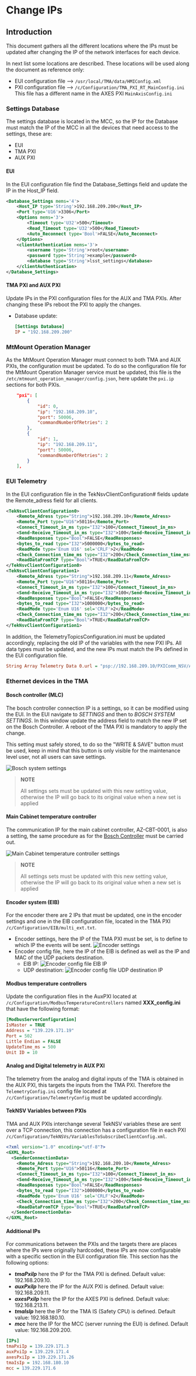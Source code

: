 # Change IPs

## Introduction

This document gathers all the different locations where the IPs must be updated after changing the IP of the network
interfaces for each device.

In next list some locations are described. These locations will be used along the document as reference only:

- EUI configuration file --> `/usr/local/TMA/data/HMIConfig.xml`
- PXI configuration file --> `/c/Configuration/TMA_PXI_RT_MainConfig.ini` This file has a different name in the
  AXES PXI `MainAxisConfig.ini`

### Settings Database

The settings database is located in the MCC, so the IP for the Database must match the IP of the MCC in all the devices
that need access to the settings, these are:

- EUI
- TMA PXI
- AUX PXI

#### EUI

In the EUI configuration file find the Database_Settings field and update the IP in the Host_IP field.

```xml
<Database_Settings mems='4'>
    <Host_IP type='String'>192.168.209.200</Host_IP>
    <Port type='U16'>3306</Port>
    <Options mems='3'>
        <Timeout type='U32'>500</Timeout>
        <Read_Timeout type='U32'>500</Read_Timeout>
        <Auto_Reconnect type='Bool'>FALSE</Auto_Reconnect>
    </Options>
    <clientAuthentication mems='3'>
        <username type='String'>root</username>
        <password type='String'>example</password>
        <database type='String'>lsst_settings</database>
    </clientAuthentication>
</Database_Settings>
```

#### TMA PXI and AUX PXI

Update IPs in the PXI configuration files for the AUX and TMA PXIs. After changing these IPs reboot the PXI to apply the
changes.

- Database update:

  ```ini
  [Settings Database]
  IP = "192.168.209.200"
  ```

### MtMount Operation Manager

As the MtMount Operation Manager must connect to both TMA and AUX PXIs, the configuration must be updated. To do so the
configuration file for the MtMount Operation Manager service must be updated, this file is the
`/etc/mtmount_operation_manager/config.json`, here update the `pxi.ip` sections for both PXIs.

```json
    "pxi": [
        {
            "id": 0,
            "ip": "192.168.209.10",
            "port": 50006,
            "commandNumberOfRetries": 2
        },
        {
            "id": 1,
            "ip": "192.168.209.11",
            "port": 50006,
            "commandNumberOfRetries": 2
        }
    ],

```

### EUI Telemetry

In the EUI configuration file in the TekNsvClientConfiguration# fields update the Remote_adress field for all clients.

```xml
<TekNsvClientConfiguration0>
    <Remote_Adress type="String">192.168.209.10</Remote_Adress>
    <Remote_Port type="U16">50116</Remote_Port>
    <Connect_Timeout_in_ms type="I32">100</Connect_Timeout_in_ms>
    <Send-Receive_Timeout_in_ms type="I32">100</Send-Receive_Timeout_in_ms>
    <ReadResponses type="Bool">FALSE</ReadResponses>
    <bytes_to_read type="I32">5000000</bytes_to_read>
    <ReadMode type='Enum U16' sel='CRLF'>2</ReadMode>
    <Check_Connection_time_ms type="I32">200</Check_Connection_time_ms>
    <ReadDataFromTCP type="Bool">TRUE</ReadDataFromTCP>
</TekNsvClientConfiguration0>
<TekNsvClientConfiguration1>
    <Remote_Adress type="String">192.168.209.11</Remote_Adress>
    <Remote_Port type="U16">50116</Remote_Port>
    <Connect_Timeout_in_ms type="I32">100</Connect_Timeout_in_ms>
    <Send-Receive_Timeout_in_ms type="I32">100</Send-Receive_Timeout_in_ms>
    <ReadResponses type="Bool">FALSE</ReadResponses>
    <bytes_to_read type="I32">1000000</bytes_to_read>
    <ReadMode type='Enum U16' sel='CRLF'>2</ReadMode>
    <Check_Connection_time_ms type="I32">200</Check_Connection_time_ms>
    <ReadDataFromTCP type="Bool">TRUE</ReadDataFromTCP>
</TekNsvClientConfiguration1>
```

In addition, the TelemetryTopicsConfiguration.ini must be updated accordingly, replacing the old IP of the variables
with the new PXI IPs. All data types must be updated, and the new IPs must match the IPs defined in the EUI configuration
file.

```ini
String Array Telemetry Data 0.url = "psp://192.168.209.10/PXIComm_NSV/Azimuth Interlocks"
```

### Ethernet devices in the TMA

#### Bosch controller (MLC)

The bosch controller connection IP is a settings, so it can be modified using the EUI. In the EUI navigate to *SETTINGS*
and then to *BOSCH SYSTEM SETTINGS*. In this window update the address field to match the new IP set on the Bosch Controller.
A reboot of the TMA PXI is mandatory to apply the change.

This setting must safely stored, to do so the "WRITE & SAVE" button must be used, keep in mind that this button is only
visible for the maintenance level user, not all users can save settings.

![Bosch system settings](media/BoschController.png)

> **NOTE**
>
> All settings sets must be updated with this new setting value, otherwise the IP will go back to its original value
> when a new set is applied

#### Main Cabinet temperature controller

The communication IP for the main cabinet controller, AZ-CBT-0001, is also a setting, the same procedure as for the
[Bosch Controller](#bosch-controller-mlc) must be carried out.

![Main Cabinet temperature controller settings](media/MainCabinetTempController.png)

> **NOTE**
>
> All settings sets must be updated with this new setting value, otherwise the IP will go back to its original value
> when a new set is applied

#### Encoder system (EIB)

For the encoder there are 2 IPs that must be updated, one in the encoder settings and one in the EIB configuration file,
located in the TMA PXI `/c/Configuration/EIB/multi_ext.txt`.

- Encoder settings, here the IP of the TMA PXI must be set, is to define to which IP the events will be sent.
  ![Encoder settings](media/EncoderSettings.png)
- Encoder config file, here the IP of the EIB is defined as well as the IP and MAC of the UDP packets destination.
  - EIB IP:
    ![Encoder config file EIB IP](media/EncoderConfigFile_EncoderIP.png)
  - UDP destination:
    ![Encoder config file UDP destination IP](media/EncoderConfigFile.png)

#### Modbus temperature controllers

Update the configuration files in the AuxPXI located at `/c/Configuration/ModbusTemperatureControllers` named
**XXX_config.ini** that have the following format:

```ini
[ModbusServerConfiguration]
IsMaster = TRUE
Address = "139.229.171.19"
Port = 502
Little Endian = FALSE
UpdateTime_ms = 500
Unit ID = 10
```

#### Analog and Digital telemetry in AUX PXI

The telemetry from the analog and digital inputs of the TMA is obtained in the AUX PXI, this targets the inputs from the
TMA PXI. Therefore the `TelemetryConfig.ini` config file located at `/c/Configuration/TelemetryConfig` must be updated
accordingly.

#### TekNSV Variables between PXIs

TMA and AUX PXIs interchange several TekNSV variables these are sent over a TCP connection, this connection has a
configuration file in each PXI `/c/Configuration/TekNSVs/VariablesToSubscribeClientConfig.xml`.

```xml
<?xml version="1.0" encoding="utf-8"?>
<GXML_Root>
  <SenderConnectionData>
    <Remote_Adress type="String">192.168.209.10</Remote_Adress>
    <Remote_Port type="U16">50116</Remote_Port>
    <Connect_Timeout_in_ms type="I32">100</Connect_Timeout_in_ms>
    <Send-Receive_Timeout_in_ms type="I32">100</Send-Receive_Timeout_in_ms>
    <ReadResponses type="Bool">FALSE</ReadResponses>
    <bytes_to_read type="I32">1000000</bytes_to_read>
    <ReadMode type='Enum U16' sel='CRLF'>2</ReadMode>
    <Check_Connection_time_ms type="I32">200</Check_Connection_time_ms>
    <ReadDataFromTCP type="Bool">TRUE</ReadDataFromTCP>
  </SenderConnectionData>
</GXML_Root>
```

#### Additional IPs

For communications between the PXIs and the targets there are places where the IPs were originally hardcoded, these IPs
are now configurable with a specific section in the EUI configuration file. This section has the following options:

- ***tmaPxiIp*** here the IP for the TMA PXI is defined. Default value: 192.168.209.10.
- ***auxPxiIp*** here the IP for the AUX PXI is defined. Default value: 192.168.209.11.
- ***axesPxiIp*** here the IP for the AXES PXI is defined. Default value: 192.168.213.11.
- ***tmaIsIp*** here the IP for the TMA IS (Safety CPU) is defined. Default value: 192.168.180.10.
- ***mcc*** here the IP for the MCC (server running the EUI) is defined. Default value: 192.168.209.200.

```ini
[IPs]
tmaPxiIp = 139.229.171.3
auxPxiIp = 139.229.171.4
axesPxiIp = 139.229.171.26
tmaIsIp = 192.168.180.10
mcc = 139.229.171.6
```
